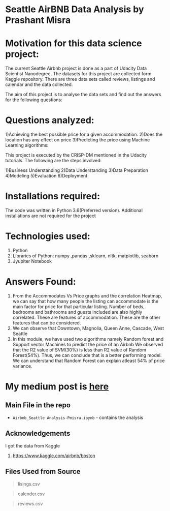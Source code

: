 # Seattle AirBNB Data Analysis by Prashant Misra
# Motivation for this data science project:
The current Seattle Airbnb project is done as a part of Udacity Data Scientist Nanodegree.  The datasets for this project are collected form Kaggle repository. There are three data sets called reviews, listings and calendar and the data collected. 

The aim of this project is to analyse the data sets and find out the answers for the following questions:
# Questions analyzed:
1)Achieving the best possible price for a given accommodation.
2)Does the location has any effect on price
3)Predicting the price using Machine Learning algorithms:


This project is executed by the CRISP-DM mentioned in the Udacity tutorials. The following are the steps involved:

1)Business Understanding
2)Data Understanding 
3)Data Preparation 
4)Modeling
5)Evaluation
6)Deployment

# Installations required:
The code was written in Python 3.6(Preferred version). Additional installations are not required for the project

# Technologies used:
1)	Python
2)	Libraries of Python: numpy ,pandas ,sklearn, nltk, matplotlib, seaborn
3)	Jyupiter Notebook


# Answers Found:
1) From the Accommodates Vs Price graphs and the correlation Heatmap, we can say that how many people the listing can accommodate is the main factor for price for that particular listing. Number of beds, bedrooms and bathrooms and guests included are also highly correlated. These are features of accommodation. These are the other features that can be considered.
2) We can observe that Downtown, Magnolia, Queen Anne, Cascade, West Seattle
3) In this module, we have used two algorithms namely Random forest and Support vector Machines to predict the price of an Airbnb We observed that the R2 value of SVM(30%) is less than R2 value of Random Forest(54%). Thus, we can conclude that is a better performing model. We can understand that Random Forest can explain atleast 54% pf price variance.

# My medium post is [here](https://prashant-misra12.medium.com/introduction-the-analysis-and-post-are-part-of-udacitys-data-scientist-nano-degree-e9555d7d3c5f)
## Main File in the repo
- `Airbnb_Seattle Analysis-Pmisra.ipynb` - contains the analysis


## Acknowledgements
I got the data from Kaggle
1. https://www.kaggle.com/airbnb/boston


## Files Used from Source

> lisings.csv

> calender.csv

> reviews.csv
